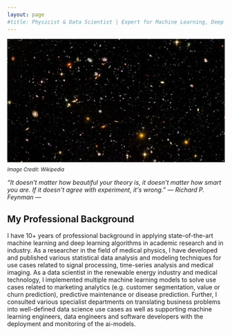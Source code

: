 ```yaml
---
layout: page
#title: Physicist & Data Scientist | Expert for Machine Learning, Deep Learning and Natural Language Processing 
---
```


![universe](images/artificial_intelligence.png)\
<sub>*Image Credit: Wikipedia*

*“It doesn't matter how beautiful your theory is, it doesn't matter how smart you are. If it doesn't agree with experiment, it's wrong.” ― Richard P. Feynman ―*


## My Professional Background
I have 10+ years of professional background in applying state-of-the-art machine learning and deep learning algorithms in academic research and in industry. As a researcher in the field of medical physics, I have developed and published various statistical data analysis and modeling techniques for use cases related to signal processing, time-series analysis and medical imaging. As a data scientist in the renewable energy industry and medical technology, I implemented multiple machine learning models to solve use cases related to marketing analytics (e.g. customer segmentation, value or churn prediction), predictive maintenance or disease prediction. Further, I consulted various specialist departments on translating business problems into well-defined data science use cases as well as supporting machine learning engineers, data engineers and software developers with the deployment and monitoring of the ai-models.